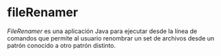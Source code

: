 fileRenamer
===========

*FileRenamer* es una aplicación Java para ejecutar desde la línea de comandos que permite al usuario renombrar un set de archivos desde un patrón conocido a otro patrón distinto.